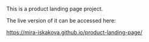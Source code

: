 This is a product landing page project.

The live version of it can be accessed here:

https://mira-iskakova.github.io/product-landing-page/ 